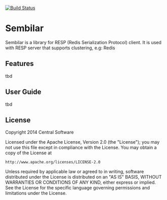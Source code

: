 [![Build Status](https://travis-ci.org/centralsoftware/sembilar.svg?branch=master)](https://travis-ci.org/centralsoftware/sembilar.svg?branch=master)

# Sembilar
Sembilar is a library for RESP (Redis Serialization Protocol) client. 
It is used with RESP server that supports clustering, e.g: Redis

## Features
tbd

## User Guide
tbd

## License

Copyright 2014 Central Software

Licensed under the Apache License, Version 2.0 (the "License");
you may not use this file except in compliance with the License.
You may obtain a copy of the License at

    http://www.apache.org/licenses/LICENSE-2.0

Unless required by applicable law or agreed to in writing, software
distributed under the License is distributed on an "AS IS" BASIS,
WITHOUT WARRANTIES OR CONDITIONS OF ANY KIND, either express or implied.
See the License for the specific language governing permissions and
limitations under the License.
